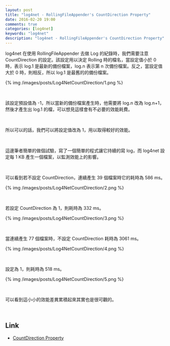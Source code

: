 ```yaml
---
layout: post
title: "log4net - RollingFileAppender's CountDirection Property"
date: 2016-02-20 19:00
comments: true
categories: [log4net]
keywords: "log4net"
description: "log4net - RollingFileAppender's CountDirection Property"
---
```


log4net 在使用 RollingFileAppender 去做 Log 的紀錄時，我們需要注意 CountDirection 的設定。該設定用以決定 Rolling 時的檔名，當設定值小於 0 時，表示 log.1 是最新的備份檔案，log.n 表示第 n 次備份檔案。反之，當設定值大於 0 時，則相反，所以 log.1 是最舊的的備份檔案。  

<!-- More -->

{% img /images/posts/Log4NetCountDirection/1.png %}

<br/>


該設定預設值為 -1，所以當新的備份檔案產生時，他需要將 log.n 改為 log.n+1，然後才產生出 log.1 的檔，可以想見這樣會有不必要的效能耗費。  

<br/>


所以可以的話，我們可以將設定值改為 1，用以取得較好的效能。  

<br/>


這邊筆者簡單的做個試驗，寫了一個簡單的程式讓它持續的寫 log，而 log4net 設定每 1 KB 產生一個檔案，以監測效能上的影響。  

<br/>


可以看到若不設定 CountDirection，連續產生 39 個檔案時它的耗時為 586 ms。  

{% img /images/posts/Log4NetCountDirection/2.png %}

<br/>


若設定 CountDirection 為 1，則耗時為 332 ms。  

{% img /images/posts/Log4NetCountDirection/3.png %}

<br/>


當連續產生 77 個檔案時，不設定 CountDirection 耗時為 3061 ms。  

{% img /images/posts/Log4NetCountDirection/4.png %}

<br/>


設定為 1，則耗時為 518 ms。  

{% img /images/posts/Log4NetCountDirection/5.png %}

<br/>


可以看到這小小的效能差異累積起來其實也是很可觀的。  

<br/>

Link
----
* [CountDirection Property](https://logging.apache.org/log4net/log4net-1.2.11/release/sdk/log4net.Appender.RollingFileAppender.CountDirection.html)
